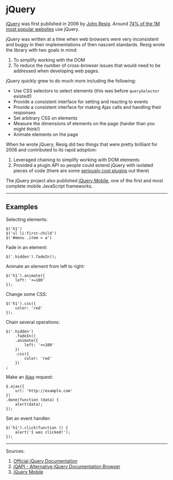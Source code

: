 # jQuery

[jQuery](http://jquery.com/) was first published in 2006 by [John Resig](http://ejohn.org/). Around [74% of the 1M most popular websites](https://trends.builtwith.com/javascript/jQuery) use jQuery.

jQuery was written at a time when web browsers were very inconsistent and buggy in their implementations of then nascent standards. Resig wrote the library with two goals in mind:

1. To simplify working with the DOM
1. To reduce the number of cross-browser issues that would need to be addressed when developing web pages.

jQuery quickly grew to do much more including the following:

- Use CSS selectors to select elements (this was before `querySelector` existed!)
- Provide a consistent interface for setting and reacting to events
- Provide a consistent interface for making Ajax calls and handling their responses
- Set arbitrary CSS on elements
- Measure the dimensions of elements on the page (harder than you might think!)
- Animate elements on the page

When he wrote jQuery, Resig did two things that were pretty brilliant for 2006 and contributed to its rapid adoption:

1. Leveraged chaining to simplify working with DOM elements
1. Provided a plugin API so people could extend jQuery with isolated pieces of code (there are some [seriously cool plugins](http://www.creativebloq.com/jquery/top-jquery-plugins-6133175) out there)

The jQuery project also published [jQuery Mobile](http://jquerymobile.com/), one of the first and most complete mobile JavaScript frameworks.

------

## Examples

Selecting elements:

    $('h1')
    $('ul li:first-child')
    $('#menu .item > a')

Fade in an element:

    $('.hidden').fadeIn();

Animate an element from left to right:

    $('h1').animate({
        left: '+=100'
    });

Change some CSS:

    $('h1').css({
        color: 'red'
    });

Chain several operations:

    $('.hidden')
        .fadeIn()
        .animate({
            left: '+=100'
        })
        .css({
            color: 'red'
        })
    ;

Make an [Ajax](https://developer.mozilla.org/en-US/docs/AJAX/Getting_Started) request:

    $.ajax({
        url: 'http://example.com'
    })
    .done(function (data) {
        alert(data);
    });

Set an event handler:

    $('h1').click(function () {
        alert('I was clicked!');
    });

------

Sources:

1. [Official jQuery Documentation](http://jquery.com/)
1. [jQAPI - Alternative jQuery Documentation Browser](http://jqapi.com/)
1. [jQuery Mobile](http://jquerymobile.com/)
